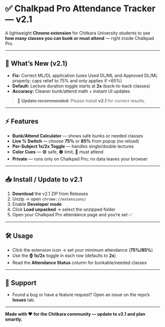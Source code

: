 # ✅ Chalkpad Pro Attendance Tracker — v2.1

A lightweight **Chrome extension** for Chitkara University students to see **how many classes you can bunk or must attend** — right inside Chalkpad Pro.

---

## 🚀 What’s New (v2.1)
- **Fix:** Correct ML/DL application (uses Used DL/ML and Approved DL/ML properly; caps relief to 75% and only applies if <65%)
- **Default:** Lecture duration toggle starts at **2x** (back-to-back classes)
- **Accuracy:** Cleaner bunk/attend math + instant UI updates

> 🔔 **Update recommended:** Please install **v2.1** for correct results.

---

## ⚡ Features
- **Bunk/Attend Calculator** — shows safe bunks or needed classes
- **Live % Switch** — choose **75%** or **85%** from popup (no reload)
- **Per-Subject 1x/2x Toggle** — handles single/double lectures
- **Color Cues** — 🟢 safe, 🟠 limit, 🔴 must attend
- **Private** — runs only on Chalkpad Pro; no data leaves your browser

---

## 📥 Install / Update to v2.1
1. **Download** the v2.1 ZIP from Releases
2. Unzip → open `chrome://extensions/`
3. Enable **Developer mode**
4. Click **Load unpacked** → select the unzipped folder
5. Open your Chalkpad Pro attendance page and you’re set ✅

---

## 🛠 Usage
- Click the extension icon → set your minimum attendance (**75%/85%**)
- Use the **⌚ 1x/2x** toggle in each row (defaults to **2x**)
- Read the **Attendance Status** column for bunkable/needed classes

---

## 💬 Support
- Found a bug or have a feature request? Open an issue on the repo’s **Issues** tab.

---

**Made with ❤️ for the Chitkara community — update to v2.1 and plan smartly.**

